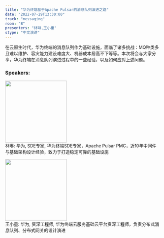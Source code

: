 ```yaml
---
title: "华为终端基于Apache Pulsar的消息队列演进之路"
date: "2022-07-29T13:30:00"
track: "messaging"
room: "B"
presenters: "林琳,王小童"
stype: "中文演讲"
---
```

在云原生时代，华为终端的消息队列作为基础设施，面临了诸多挑战：MQ种类多且难以维护、容灾能力建设难度大、机器成本居高不下等等。本次将会与大家分享，华为终端在消息队列演进过程中的一些经验，以及如何应对上述问题。
 ### Speakers: 
 <img src="images/speaker/1139.png" width="200" /><br>林琳: 华为, SDE专家, 华为终端SDE专家，Apache Pulsar PMC，近10年中间件与基础架构设计经验，致力于打造稳定可靠的基础设施

 <img src="images/speaker/1139_2.png" width="200" /><br>王小童: 华为, 资深工程师, 华为终端云服务基础云平台资深工程师，负责分布式消息队列、分布式网关的设计演进

 